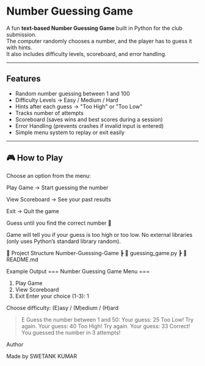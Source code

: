 
# Number Guessing Game

A fun **text-based Number Guessing Game** built in Python for the club submission.  
The computer randomly chooses a number, and the player has to guess it with hints.  
It also includes difficulty levels, scoreboard, and error handling.  

---

## Features
- Random number guessing between 1 and 100  
- Difficulty Levels → Easy / Medium / Hard  
-  Hints after each guess → "Too High" or "Too Low"  
- Tracks number of attempts  
- Scoreboard (saves wins and best scores during a session)  
- Error Handling (prevents crashes if invalid input is entered)  
- Simple menu system to replay or exit easily  

---

## 🎮 How to Play
Choose an option from the menu:

Play Game → Start guessing the number

View Scoreboard → See your past results

Exit → Quit the game

Guess until you find the correct number 🎉

Game will tell you if your guess is too high or too low.
No external libraries (only uses Python’s standard library random).

📂 Project Structure
 Number-Guessing-Game
 ┣ 📜 guessing_game.py
 ┣ 📜 README.md

 Example Output
===  Number Guessing Game Menu ===
1. Play Game
2. View Scoreboard
3. Exit
Enter your choice (1-3): 1

Choose difficulty: (E)asy / (M)edium / (H)ard
> E
Guess the number between 1 and 50:
Your guess: 25
Too Low! Try again.
Your guess: 40
Too High! Try again.
Your guess: 33
Correct! You guessed the number in 3 attempts!

 Author

Made by SWETANK KUMAR
